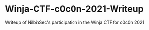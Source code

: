# Winja-CTF-c0c0n-2021-Writeup
Writeup of NilbinSec's participation in the Winja CTF for c0c0n 2021
